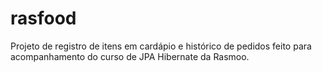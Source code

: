 # rasfood
Projeto de registro de itens em cardápio e histórico de pedidos feito para acompanhamento do curso de JPA Hibernate da Rasmoo.
